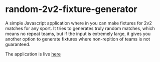 # random-2v2-fixture-generator

A simple Javascript application where in you can make fixtures for 2v2 matches for any sport. It tries to generates truly random matches, which means no repeat teams, but if the input is extremely large, it gives you another option to generate fixtures where non-repition of teams is not guaranteed. 

The application is live [here](https://sarthakagarwal22.github.io/random-2v2-fixture-generator/)
